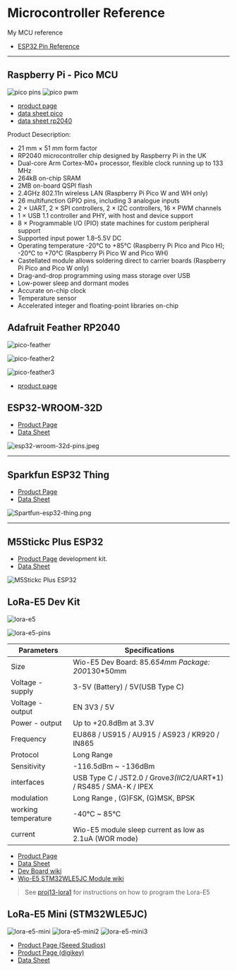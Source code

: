 # Microcontroller Reference

My MCU reference

* [ESP32 Pin Reference](https://randomnerdtutorials.com/esp32-pinout-reference-gpios/)

---

## Raspberry Pi - Pico MCU

![pico pins](img/pico-pins.png)
![pico pwm](img/pico-GPIO-PWM-Table.png)

* [product page](https://www.raspberrypi.com/products/raspberry-pi-pico/)
* [data sheet pico](https://datasheets.raspberrypi.com/pico/pico-datasheet.pdf)
* [data sheet rp2040](https://datasheets.raspberrypi.org/rp2040/rp2040-datasheet.pdf)

Product Desecription:

* 21 mm × 51 mm form factor
* RP2040 microcontroller chip designed by Raspberry Pi in the UK
* Dual-core Arm Cortex-M0+ processor, flexible clock running up to 133 MHz
* 264kB on-chip SRAM
* 2MB on-board QSPI flash
* 2.4GHz 802.11n wireless LAN (Raspberry Pi Pico W and WH only)
* 26 multifunction GPIO pins, including 3 analogue inputs
* 2 × UART, 2 × SPI controllers, 2 × I2C controllers, 16 × PWM channels
* 1 × USB 1.1 controller and PHY, with host and device support
* 8 × Programmable I/O (PIO) state machines for custom peripheral support
* Supported input power 1.8–5.5V DC
* Operating temperature -20°C to +85°C (Raspberry Pi Pico and Pico H); -20°C to +70°C (Raspberry Pi Pico W and Pico WH)
* Castellated module allows soldering direct to carrier boards (Raspberry Pi Pico and Pico W only)
* Drag-and-drop programming using mass storage over USB
* Low-power sleep and dormant modes
* Accurate on-chip clock
* Temperature sensor
* Accelerated integer and floating-point libraries on-chip

## Adafruit Feather RP2040

![pico-feather](img/pico-adafruit-feather.jpg)

![pico-feather2](img/pico-adafruit-feather2.jpg)

![pico-feather3](img/pico-adafruit-feather3.jpg)

* [product page](https://www.adafruit.com/product/4884)

## ESP32-WROOM-32D

* [Product Page](https://www.espressif.com/en/products/modules)
* [Data Sheet](https://www.espressif.com/sites/default/files/documentation/esp32-wroom-32d_esp32-wroom-32u_datasheet_en.pdf)

![esp32-wroom-32d-pins.jpeg](img/esp32-wroom-32d-pins.jpeg)

---

## Sparkfun ESP32 Thing

* [Product Page](https://www.sparkfun.com/products/13907)
* [Data Sheet](https://cdn.sparkfun.com/assets/learn_tutorials/5/0/7/ESP32ThingV1a.pdf)

![Spartfun-esp32-thing.png](img/Spartfun-esp32-thing.png)

---

## M5Stickc Plus ESP32

* [Product Page](https://shop.m5stack.com/products/m5stickc-plus-esp32-pico-mini-iot-development-kit) development kit.
* [Data Sheet](https://cdn.competec.ch/documents2/8/5/9/185624958/185624958.pdf)

![M5Stickc Plus ESP32](img/M5Stick-Plus-ESP32.webp)

## LoRa-E5 Dev Kit

![lora-e5](img/lora-e5-dev-kit.jpg)

![lora-e5-pins](img/lora-e5-dev-kit-pins.jpg)

| Parameters          | Specifications                                                     |
| ------------------- | ------------------------------------------------------------------ |
| Size                | Wio-E5 Dev Board: 85.6*54mm  Package: 200*130*50mm                 |
| Voltage - supply    | 3-5V (Battery) / 5V(USB Type C)                                    |
| Voltage - output    | EN 3V3 / 5V                                                        |
| Power - output      | Up to +20.8dBm at 3.3V                                             |
| Frequency           | EU868 / US915 / AU915 / AS923 / KR920 / IN865                      |
| Protocol            | Long Range                                                         |
| Sensitivity         | -116.5dBm ~ -136dBm                                                |
| interfaces          | USB Type C / JST2.0 / Grove*3(IIC*2/UART*1) / RS485 / SMA-K / IPEX |
| modulation          | Long Range , (G)FSK, (G)MSK, BPSK                                  |
| working temperature | -40℃ ~ 85℃                                                         |
| current             | Wio-E5 module sleep current as low as 2.1uA (WOR mode)             |

* [Product Page](https://www.seeedstudio.com/LoRa-E5-Dev-Kit-p-4868.html)
* [Data Sheet](https://files.seeedstudio.com/products/317990687/res/STM32WLE5JC%20Datasheet.pdf)
* [Dev Board wiki](https://wiki.seeedstudio.com/LoRa_E5_Dev_Board/)
* [Wio-E5 STM32WLE5JC Module wiki](https://wiki.seeedstudio.com/LoRa-E5_STM32WLE5JC_Module/)

>See [proj13-lora1](./proj13-lora1/README.md) for instructions on how to program the Lora-E5

## LoRa-E5 Mini (STM32WLE5JC)

![lora-e5-mini](img/lora-e5-mini-1.jpg)
![lora-e5-mini2](img/lora-e5-mini-2.jpg)
![lora-e5-mini3](img/lora-e5-mini-3.jpg)

* [Product Page (Seeed Studios)](https://www.seeedstudio.com/LoRa-E5-mini-STM32WLE5JC-p-4869.html?queryID=8bf68a34326ec4e8e6cba7b80073476b&objectID=4869&indexName=bazaar_retailer_products)
* [Product Page (digikey)](https://www.digikey.com/en/products/detail/seeed-technology-co-ltd/113990939/13926228?s=N4IgTCBcDaIDIHkBKBBAtAUQKwAICyAkgHIE4gC6AvkA)
* [Data Sheet](https://files.seeedstudio.com/products/317990687/res/LoRa-E5%20module%20datasheet_V1.0.pdf)

